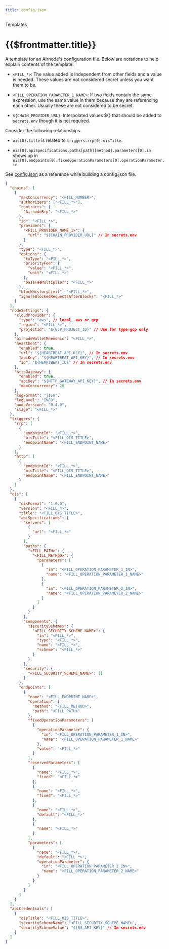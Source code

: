 ```yaml
---
title: config.json
---
```


<TitleSpan>Templates</TitleSpan>

# {{$frontmatter.title}}

A template for an Airnode's configuration file. Below are notations to help
explain contents of the template.

- `<FILL_*>`: The value added is independent from other fields and a value is
  needed. These values are not considered secret unless you want them to be.

- `<FILL_OPERATION_PARAMETER_1_NAME>`: If two fields contain the same
  expression, use the same value in them because they are referencing each
  other. Usually these are not considered to be secret.

- `${CHAIN_PROVIDER_URL}`: Interpolated values ${} that should be added to
  `secrets.env` though it is not required.

Consider the following relationships.

- `ois[0].title` is related to `triggers.rrp[0].oisTitle`.

- `ois[0].apiSpecifications.paths[path][method].parameters[0].in` shows up in
  `ois[0].endpoints[0].fixedOperationParameters[0].operationParameter.in`

See [config.json](../deployment-files/config-json.md) as a reference while
building a config.json file.

<!-- "minConfirmations": "<FILL_*>", -->

```json
{
  "chains": [
    {
      "maxConcurrency": "<FILL_NUMBER>",
      "authorizers": ["<FILL_*>"],
      "contracts": {
        "AirnodeRrp": "<FILL_*>"
      },
      "id": "<FILL_*>",
      "providers": {
        "<FILL_PROVIDER_NAME_1>": {
          "url": "${CHAIN_PROVIDER_URL}" // In secrets.env
        }
      },
      "type": "<FILL_*>",
      "options": {
        "txType": "<FILL_*>",
        "priorityFee": {
          "value": "<FILL_*>",
          "unit": "<FILL_*>"
        },
        "baseFeeMultiplier": "<FILL_*>"
      },
      "blockHistoryLimit": "<FILL_*>",
      "ignoreBlockedRequestsAfterBlocks": "<FILL_*>"
    }
  ],
  "nodeSettings": {
    "cloudProvider": {
      "type": "aws", // local, aws or gcp
      "region": "<FILL_*>",
      "projectId": "${GCP_PROJECT_ID}" // Use for type=gcp only
    },
    "airnodeWalletMnemonic": "<FILL_*>",
    "heartbeat": {
      "enabled": true,
      "url": "${HEARTBEAT_API_KEY}", // In secrets.env
      "apiKey": "${HEARTBEAT_API_KEY}", // In secrets.env
      "id": "${HEARTBEAT_ID}" // In secrets.env
    },
    "httpGateway": {
      "enabled": true,
      "apiKey": "${HTTP_GATEWAY_API_KEY}", // In secrets.env
      "maxConcurrency": 20
    },
    "logFormat": "json",
    "logLevel": "INFO",
    "nodeVersion": "0.4.0",
    "stage": "<FILL_*>"
  },
  "triggers": {
    "rrp": [
      {
        "endpointId": "<FILL_*>",
        "oisTitle": "<FILL_OIS_TITLE>",
        "endpointName": "<FILL_ENDPOINT_NAME>"
      }
    ],
    "http": [
      {
        "endpointId": "<FILL_*>",
        "oisTitle": "<FILL_OIS_TITLE>",
        "endpointName": "<FILL_ENDPOINT_NAME>"
      }
    ]
  },
  "ois": [
    {
      "oisFormat": "1.0.0",
      "version": "<FILL_*>",
      "title": "<FILL_OIS_TITLE>",
      "apiSpecifications": {
        "servers": [
          {
            "url": "<FILL_*>"
          }
        ],
        "paths": {
          "<FILL_PATH>": {
            "<FILL_METHOD>": {
              "parameters": [
                {
                  "in": "<FILL_OPERATION_PARAMETER_1_IN>",
                  "name": "<FILL_OPERATION_PARAMETER_1_NAME>"
                },
                {
                  "in": "<FILL_OPERATION_PARAMETER_2_IN>",
                  "name": "<FILL_OPERATION_PARAMETER_2_NAME>"
                }
              ]
            }
          }
        },
        "components": {
          "securitySchemes": {
            "<FILL_SECURITY_SCHEME_NAME>": {
              "in": "<FILL_*>",
              "type": "<FILL_*>",
              "name": "<FILL_*>",
              "scheme": "<FILL_*>"
            }
          }
        },
        "security": {
          "<FILL_SECURITY_SCHEME_NAME>": []
        }
      },
      "endpoints": [
        {
          "name": "<FILL_ENDPOINT_NAME>",
          "operation": {
            "method": "<FILL_METHOD>",
            "path": "<FILL_PATH>"
          },
          "fixedOperationParameters": [
            {
              "operationParameter": {
                "in": "<FILL_OPERATION_PARAMETER_1_IN>",
                "name": "<FILL_OPERATION_PARAMETER_1_NAME>"
              },
              "value": "<FILL_*>"
            }
          ],
          "reservedParameters": [
            {
              "name": "<FILL_*>",
              "fixed": "<FILL_*>"
            },
            {
              "name": "<FILL_*>",
              "fixed": "<FILL_*>"
            },
            {
              "name": "<FILL_*>",
              "default": "<FILL_*>"
            },
            {
              "name": "<FILL_*>"
            }
          ],
          "parameters": [
            {
              "name": "<FILL_*>",
              "default": "<FILL_*>",
              "operationParameter": {
                "in": "<FILL_OPERATION_PARAMETER_2_IN>",
                "name": "<FILL_OPERATION_PARAMETER_2_NAME>"
              }
            }
          ]
        }
      ]
    }
  ],
  "apiCredentials": [
    {
      "oisTitle": "<FILL_OIS_TITLE>",
      "securitySchemeName": "<FILL_SECURITY_SCHEME_NAME>",
      "securitySchemeValue": "${SS_API_KEY}" // In secrets.env
    }
  ]
}
```
